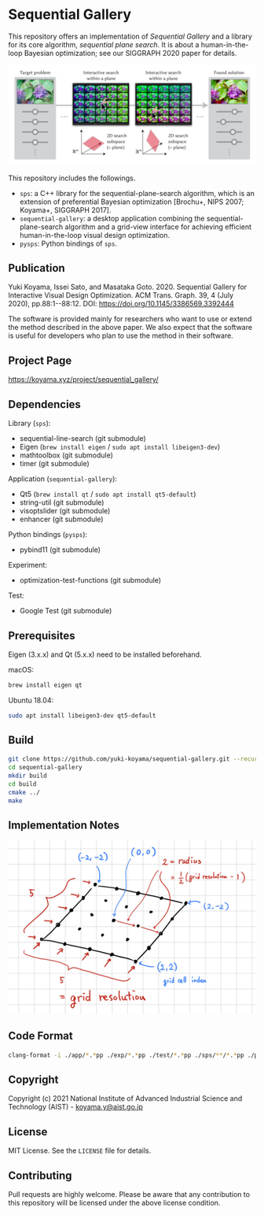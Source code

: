 # Sequential Gallery

This repository offers an implementation of *Sequential Gallery* and a library for its core algorithm, *sequential plane search*. It is about a human-in-the-loop Bayesian optimization; see our SIGGRAPH 2020 paper for details.

![](./docs/representative.jpg)

This repository includes the followings.
- `sps`: a C++ library for the sequential-plane-search algorithm, which is an extension of preferential Bayesian optimization [Brochu+, NIPS 2007; Koyama+, SIGGRAPH 2017].
- `sequential-gallery`: a desktop application combining the sequential-plane-search algorithm and a grid-view interface for achieving efficient human-in-the-loop visual design optimization.
- `pysps`: Python bindings of `sps`.

## Publication

Yuki Koyama, Issei Sato, and Masataka Goto. 2020. Sequential Gallery for Interactive Visual Design Optimization. ACM Trans. Graph. 39, 4 (July 2020), pp.88:1--88:12. DOI: https://doi.org/10.1145/3386569.3392444

The software is provided mainly for researchers who want to use or extend the method described in the above paper. We also expect that the software is useful for developers who plan to use the method in their software.

## Project Page

https://koyama.xyz/project/sequential_gallery/

## Dependencies

Library (`sps`):
- sequential-line-search (git submodule)
- Eigen (`brew install eigen` / `sudo apt install libeigen3-dev`)
- mathtoolbox (git submodule)
- timer (git submodule)

Application (`sequential-gallery`):
- Qt5 (`brew install qt` / `sudo apt install qt5-default`)
- string-util (git submodule)
- visoptslider (git submodule)
- enhancer (git submodule)

Python bindings (`pysps`):
- pybind11 (git submodule)

Experiment:
- optimization-test-functions (git submodule)

Test:
- Google Test (git submodule)

## Prerequisites

Eigen (3.x.x) and Qt (5.x.x) need to be installed beforehand.

macOS:
```sh
brew install eigen qt
```

Ubuntu 18.04:
```sh
sudo apt install libeigen3-dev qt5-default
```

## Build

```sh
git clone https://github.com/yuki-koyama/sequential-gallery.git --recursive
cd sequential-gallery
mkdir build
cd build
cmake ../
make
```

## Implementation Notes

![](./docs/names.jpg)

## Code Format

```sh
clang-format -i ./app/*.*pp ./exp/*.*pp ./test/*.*pp ./sps/**/*.*pp ./python-bindings/*.*pp
```

## Copyright

Copyright (c) 2021 National Institute of Advanced Industrial Science and Technology (AIST) - koyama.y@aist.go.jp

## License

MIT License. See the `LICENSE` file for details.

## Contributing

Pull requests are highly welcome. Please be aware that any contribution to this repository will be licensed under the above license condition.
